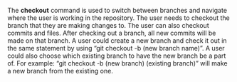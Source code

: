 The **checkout** command is used to switch between branches and navigate where the user is working in the repository. The user needs to checkout the branch that they are making changes to. The user can also checkout commits and files. After checking out a branch, all new commits will be made on that branch. A user could create a new branch and check it out in the same statement by using “git checkout -b (new branch name)”. A user could also choose which existing branch to have the new branch be a part of. For example: “git checkout -b (new branch) (existing branch)” will make a new branch from the existing one.

